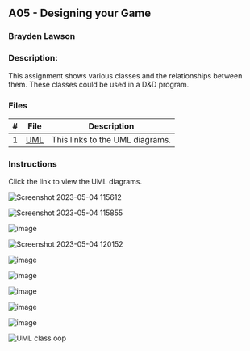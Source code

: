## A05 - Designing your Game
### Brayden Lawson
### Description:

This assignment shows various classes and the relationships between them. These classes could be used in a D&D program.

### Files

|   #   | File     | Description                      |
| :---: | -------- | -------------------------------- |
|   1   | [UML](https://github.com/bglawson1001/2143-OOP-Lawson/tree/main/Assignments/A05/UML) | This links to the UML diagrams. |


### Instructions

Click the link to view the UML diagrams.





![Screenshot 2023-05-04 115612](https://user-images.githubusercontent.com/122930732/236273307-1253f3d6-2852-400b-adcb-ce01695ba877.png)

![Screenshot 2023-05-04 115855](https://user-images.githubusercontent.com/122930732/236273984-35cba134-1ff4-47f1-80ff-1169776fac62.png)

![image](https://user-images.githubusercontent.com/122930732/236275810-cfeba0f8-4b9b-405e-ae97-975c153e09ed.png)


![Screenshot 2023-05-04 120152](https://user-images.githubusercontent.com/122930732/236274824-42b8630a-f0cd-4941-aa60-6e0163dc974b.png)

![image](https://user-images.githubusercontent.com/122930732/236275238-6113a9c2-1350-41f5-a5e5-09fa0137d2b9.png)

![image](https://user-images.githubusercontent.com/122930732/236275688-2b2778d5-e24b-48e2-b09f-acf64c4564a8.png)

![image](https://user-images.githubusercontent.com/122930732/236276155-f6e399a5-7b75-4ab3-bffb-67a227b8d821.png)

![image](https://user-images.githubusercontent.com/122930732/236277176-71a2dc6d-178a-4bc8-b3d7-b617046e7aba.png)

![image](https://user-images.githubusercontent.com/122930732/236277643-9ccbc150-fc92-4b1f-9a3d-80cf16d3b9c6.png)




![UML class oop](https://user-images.githubusercontent.com/122930732/236271332-f4fa91c7-4df2-416b-9ed8-7fa81959cb47.png)
